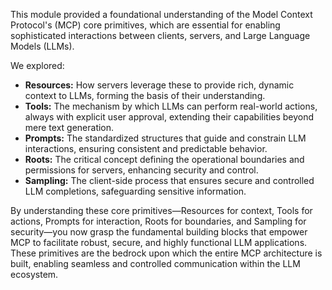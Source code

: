 This module provided a foundational understanding of the Model Context Protocol's (MCP) core primitives, which are essential for enabling sophisticated interactions between clients, servers, and Large Language Models (LLMs).

We explored:
*   **Resources:** How servers leverage these to provide rich, dynamic context to LLMs, forming the basis of their understanding.
*   **Tools:** The mechanism by which LLMs can perform real-world actions, always with explicit user approval, extending their capabilities beyond mere text generation.
*   **Prompts:** The standardized structures that guide and constrain LLM interactions, ensuring consistent and predictable behavior.
*   **Roots:** The critical concept defining the operational boundaries and permissions for servers, enhancing security and control.
*   **Sampling:** The client-side process that ensures secure and controlled LLM completions, safeguarding sensitive information.

By understanding these core primitives—Resources for context, Tools for actions, Prompts for interaction, Roots for boundaries, and Sampling for security—you now grasp the fundamental building blocks that empower MCP to facilitate robust, secure, and highly functional LLM applications. These primitives are the bedrock upon which the entire MCP architecture is built, enabling seamless and controlled communication within the LLM ecosystem.